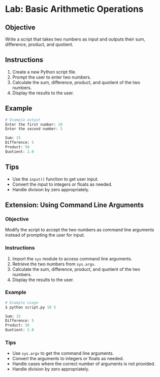 # Lab: Basic Arithmetic Operations

## Objective

Write a script that takes two numbers as input and outputs their sum, difference, product, and quotient.

## Instructions

1. Create a new Python script file.
2. Prompt the user to enter two numbers.
3. Calculate the sum, difference, product, and quotient of the two numbers.
4. Display the results to the user.

## Example

```python
# Example output
Enter the first number: 10
Enter the second number: 5

Sum: 15
Difference: 5
Product: 50
Quotient: 2.0
```

## Tips

- Use the `input()` function to get user input.
- Convert the input to integers or floats as needed.
- Handle division by zero appropriately.

## Extension: Using Command Line Arguments

### Objective

Modify the script to accept the two numbers as command line arguments instead of prompting the user for input.

### Instructions

1. Import the `sys` module to access command line arguments.
2. Retrieve the two numbers from `sys.argv`.
3. Calculate the sum, difference, product, and quotient of the two numbers.
4. Display the results to the user.

### Example

```python
# Example usage
$ python script.py 10 5

Sum: 15
Difference: 5
Product: 50
Quotient: 2.0
```

### Tips

- Use `sys.argv` to get the command line arguments.
- Convert the arguments to integers or floats as needed.
- Handle cases where the correct number of arguments is not provided.
- Handle division by zero appropriately.
